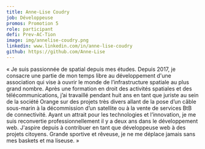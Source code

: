 ```yaml
---
title: Anne-Lise Coudry
job: Développeuse
promos: Promotion 5
role: participant
defi: Prev-AC-Tion
image: img/annelise-coudry.png
linkedin: www.linkedin.com/in/anne-lise-coudry
github: https://github.com/Anne-Lise
---
```

« Je suis passionnée de spatial depuis mes études. Depuis 2017, je consacre une partie de mon temps libre au développement d'une association qui vise à ouvrir le monde de l’infrastructure spatiale au plus grand nombre. Après une formation en droit des activités spatiales et des télécommunications, j’ai travaillé pendant huit ans en tant que juriste au sein de la société Orange sur des projets très divers allant de la pose d’un câble sous-marin à la décommission d’un satellite ou à la vente de services BtB de connectivité. Ayant un attrait pour les technologies et l’innovation, je me suis reconvertie professionnellement il y a deux ans dans le développement web. J'aspire depuis à contribuer en tant que développeuse web à des projets citoyens. Grande sportive et rêveuse, je ne me déplace jamais sans mes baskets et ma liseuse. »